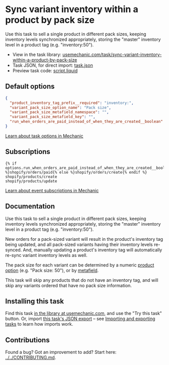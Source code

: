 # Sync variant inventory within a product by pack size

Use this task to sell a single product in different pack sizes, keeping inventory levels synchronized appropriately, storing the "master" inventory level in a product tag (e.g. "inventory:50").

* View in the task library: [usemechanic.com/task/sync-variant-inventory-within-a-product-by-pack-size](https://usemechanic.com/task/sync-variant-inventory-within-a-product-by-pack-size)
* Task JSON, for direct import: [task.json](../../tasks/sync-variant-inventory-within-a-product-by-pack-size.json)
* Preview task code: [script.liquid](./script.liquid)

## Default options

```json
{
  "product_inventory_tag_prefix__required": "inventory:",
  "variant_pack_size_option_name": "Pack size",
  "variant_pack_size_metafield_namespace": "",
  "variant_pack_size_metafield_key": "",
  "run_when_orders_are_paid_instead_of_when_they_are_created__boolean": false
}
```

[Learn about task options in Mechanic](https://docs.usemechanic.com/article/471-task-options)

## Subscriptions

```liquid
{% if options.run_when_orders_are_paid_instead_of_when_they_are_created__boolean %}shopify/orders/paid{% else %}shopify/orders/create{% endif %}
shopify/products/create
shopify/products/update
```

[Learn about event subscriptions in Mechanic](https://docs.usemechanic.com/article/408-subscriptions)

## Documentation

Use this task to sell a single product in different pack sizes, keeping inventory levels synchronized appropriately, storing the "master" inventory level in a product tag (e.g. "inventory:50").

New orders for a pack-sized variant will result in the product's inventory tag being updated, and all pack-sized variants having their inventory levels re-synced. And, manually updating a product's inventory tag will automatically re-sync variant inventory levels as well.

The pack size for each variant can be determined by a numeric [product option](https://help.shopify.com/en/manual/products/variants) (e.g. "Pack size: 50"), or by [metafield](https://help.shopify.com/en/manual/products/metafields).

This task will skip any products that do not have an inventory tag, and will skip any variants ordered that have no pack size information.

## Installing this task

Find this task [in the library at usemechanic.com](https://usemechanic.com/task/sync-variant-inventory-within-a-product-by-pack-size), and use the "Try this task" button. Or, import [this task's JSON export](../../tasks/sync-variant-inventory-within-a-product-by-pack-size.json) – see [Importing and exporting tasks](https://docs.usemechanic.com/article/505-importing-and-exporting-tasks) to learn how imports work.

## Contributions

Found a bug? Got an improvement to add? Start here: [../../CONTRIBUTING.md](../../CONTRIBUTING.md).
